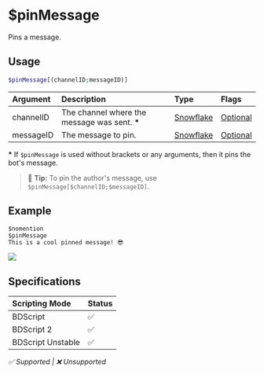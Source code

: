 # $pinMessage
Pins a message.

## Usage
```php
$pinMessage[(channelID;messageID)]
```

| Argument | Description | Type | Flags |
| :---- | :---- | :---- | :---- |
| channelID | The channel where the message was sent. **\*** | [Snowflake](/src/resources/arguments/types.md#snowflake) | [Optional](/src/resources/arguments/flags.md#optional)
| messageID | The message to pin. | [Snowflake](/src/resources/arguments/types.md#snowflake) | [Optional](/src/resources/arguments/flags.md#optional)

**\*** If `$pinMessage` is used without brackets or any arguments, then it pins the bot's message.

> 🧠 **Tip:** To pin the author's message, use `$pinMessage[$channelID;$messageID]`.

## Example
```
$nomention
$pinMessage
This is a cool pinned message! 😎
```
![](https://user-images.githubusercontent.com/69215413/123554940-97db0180-d750-11eb-95b5-2a995ff9c895.png)

## Specifications
| Scripting Mode | Status
| :---- | :---- |
| BDScript | ✅ |
| BDScript 2 | ✅ |
| BDScript Unstable | ✅ |

*✅ Supported | ❌ Unsupported*